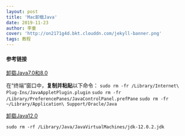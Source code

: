 ```yaml
---
layout: post
title: 'Mac卸载Java'
date: 2019-11-23
author: 李童
cover: 'http://on2171g4d.bkt.clouddn.com/jekyll-banner.png'
tags: 教程
---
```


#### 参考链接

[卸载Java7.0和8.0](https://www.java.com/zh_CN/download/help/mac_uninstall_java.xml)

在“终端”窗口中，**复制并粘贴**以下命令：
`sudo rm -fr /Library/Internet\ Plug-Ins/JavaAppletPlugin.plugin`
`sudo rm -fr /Library/PreferencePanes/JavaControlPanel.prefPane`
`sudo rm -fr ~/Library/Application\ Support/Oracle/Java`

[卸载Java12.0](https://www.cnblogs.com/ritte/p/11273556.html)

`sudo rm -rf /Library/Java/JavaVirtualMachines/jdk-12.0.2.jdk`

